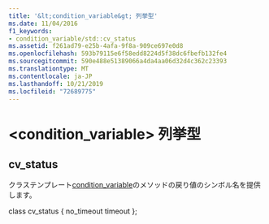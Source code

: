 ```yaml
---
title: '&lt;condition_variable&gt; 列挙型'
ms.date: 11/04/2016
f1_keywords:
- condition_variable/std::cv_status
ms.assetid: f261ad79-e25b-4afa-9f8a-909ce697e0d8
ms.openlocfilehash: 593b79115e6f58edd8224d5f38dc6fbefb132fe4
ms.sourcegitcommit: 590e488e51389066a4da4aa06d32d4c362c23393
ms.translationtype: MT
ms.contentlocale: ja-JP
ms.lasthandoff: 10/21/2019
ms.locfileid: "72689775"
---
```

# <a name="ltcondition_variablegt-enums"></a>&lt;condition_variable&gt; 列挙型

## <a name="cv_status"></a>cv_status

クラステンプレート[condition_variable](../standard-library/condition-variable-class.md)のメソッドの戻り値のシンボル名を提供します。

class cv_status { no_timeout timeout };
